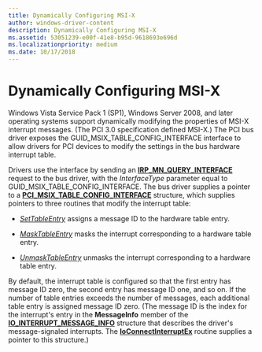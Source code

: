 ```yaml
---
title: Dynamically Configuring MSI-X
author: windows-driver-content
description: Dynamically Configuring MSI-X
ms.assetid: 53051239-e00f-41e8-b95d-9618693e696d
ms.localizationpriority: medium
ms.date: 10/17/2018
---
```


# Dynamically Configuring MSI-X


Windows Vista Service Pack 1 (SP1), Windows Server 2008, and later operating systems support dynamically modifying the properties of MSI-X interrupt messages. (The PCI 3.0 specification defined MSI-X.) The PCI bus driver exposes the GUID\_MSIX\_TABLE\_CONFIG\_INTERFACE interface to allow drivers for PCI devices to modify the settings in the bus hardware interrupt table.

Drivers use the interface by sending an [**IRP\_MN\_QUERY\_INTERFACE**](https://msdn.microsoft.com/library/windows/hardware/ff551687) request to the bus driver, with the *InterfaceType* parameter equal to GUID\_MSIX\_TABLE\_CONFIG\_INTERFACE. The bus driver supplies a pointer to a [**PCI\_MSIX\_TABLE\_CONFIG\_INTERFACE**](https://msdn.microsoft.com/library/windows/hardware/ff558787) structure, which supplies pointers to three routines that modify the interrupt table:

-   [*SetTableEntry*](https://msdn.microsoft.com/library/windows/hardware/gg604857) assigns a message ID to the hardware table entry.

-   [*MaskTableEntry*](https://msdn.microsoft.com/library/windows/hardware/gg604852) masks the interrupt corresponding to a hardware table entry.

-   [*UnmaskTableEntry*](https://msdn.microsoft.com/library/windows/hardware/gg604859) unmasks the interrupt corresponding to a hardware table entry.

By default, the interrupt table is configured so that the first entry has message ID zero, the second entry has message ID one, and so on. If the number of table entries exceeds the number of messages, each additional table entry is assigned message ID zero. (The message ID is the index for the interrupt's entry in the **MessageInfo** member of the [**IO\_INTERRUPT\_MESSAGE\_INFO**](https://msdn.microsoft.com/library/windows/hardware/ff550576) structure that describes the driver's message-signaled interrupts. The [**IoConnectInterruptEx**](https://msdn.microsoft.com/library/windows/hardware/ff548378) routine supplies a pointer to this structure.)

 

 




